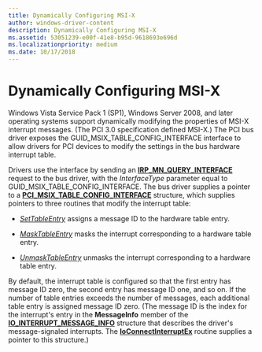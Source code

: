 ```yaml
---
title: Dynamically Configuring MSI-X
author: windows-driver-content
description: Dynamically Configuring MSI-X
ms.assetid: 53051239-e00f-41e8-b95d-9618693e696d
ms.localizationpriority: medium
ms.date: 10/17/2018
---
```


# Dynamically Configuring MSI-X


Windows Vista Service Pack 1 (SP1), Windows Server 2008, and later operating systems support dynamically modifying the properties of MSI-X interrupt messages. (The PCI 3.0 specification defined MSI-X.) The PCI bus driver exposes the GUID\_MSIX\_TABLE\_CONFIG\_INTERFACE interface to allow drivers for PCI devices to modify the settings in the bus hardware interrupt table.

Drivers use the interface by sending an [**IRP\_MN\_QUERY\_INTERFACE**](https://msdn.microsoft.com/library/windows/hardware/ff551687) request to the bus driver, with the *InterfaceType* parameter equal to GUID\_MSIX\_TABLE\_CONFIG\_INTERFACE. The bus driver supplies a pointer to a [**PCI\_MSIX\_TABLE\_CONFIG\_INTERFACE**](https://msdn.microsoft.com/library/windows/hardware/ff558787) structure, which supplies pointers to three routines that modify the interrupt table:

-   [*SetTableEntry*](https://msdn.microsoft.com/library/windows/hardware/gg604857) assigns a message ID to the hardware table entry.

-   [*MaskTableEntry*](https://msdn.microsoft.com/library/windows/hardware/gg604852) masks the interrupt corresponding to a hardware table entry.

-   [*UnmaskTableEntry*](https://msdn.microsoft.com/library/windows/hardware/gg604859) unmasks the interrupt corresponding to a hardware table entry.

By default, the interrupt table is configured so that the first entry has message ID zero, the second entry has message ID one, and so on. If the number of table entries exceeds the number of messages, each additional table entry is assigned message ID zero. (The message ID is the index for the interrupt's entry in the **MessageInfo** member of the [**IO\_INTERRUPT\_MESSAGE\_INFO**](https://msdn.microsoft.com/library/windows/hardware/ff550576) structure that describes the driver's message-signaled interrupts. The [**IoConnectInterruptEx**](https://msdn.microsoft.com/library/windows/hardware/ff548378) routine supplies a pointer to this structure.)

 

 




